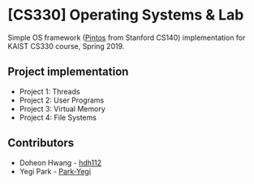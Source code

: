 # [CS330] Operating Systems & Lab
Simple OS framework ([Pintos](https://web.stanford.edu/class/cs140/projects/pintos/pintos.pdf) from Stanford CS140) implementation for KAIST CS330 course, Spring 2019.

## Project implementation
* Project 1: Threads
* Project 2: User Programs
* Project 3: Virtual Memory
* Project 4: File Systems

## Contributors
* Doheon Hwang - [hdh112](https://github.com/hdh112)
* Yegi Park - [Park-Yegi](https://github.com/Park-Yegi)
